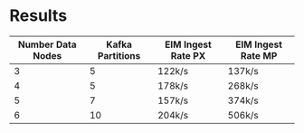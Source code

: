 # Results


|Number Data Nodes|Kafka Partitions|EIM Ingest Rate PX|EIM Ingest Rate MP |
|-----------------|----------------|------------------|-------------------|
|3                |5               |122k/s            |137k/s             |
|4                |5               |178k/s            |268k/s             |
|5                |7               |157k/s            |374k/s             |
|6                |10              |204k/s            |506k/s             |
